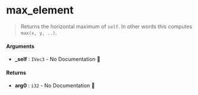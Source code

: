 # max\_element

>  Returns the horizontal maximum of `self`.
>  In other words this computes `max(x, y, ..)`.

#### Arguments

- **\_self** : `IVec3` \- No Documentation 🚧

#### Returns

- **arg0** : `i32` \- No Documentation 🚧